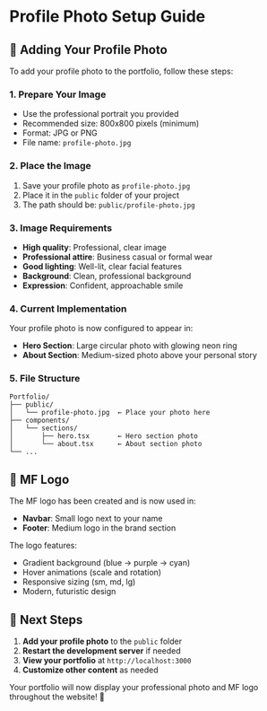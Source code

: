 # Profile Photo Setup Guide

## 📸 Adding Your Profile Photo

To add your profile photo to the portfolio, follow these steps:

### 1. Prepare Your Image
- Use the professional portrait you provided
- Recommended size: 800x800 pixels (minimum)
- Format: JPG or PNG
- File name: `profile-photo.jpg`

### 2. Place the Image
1. Save your profile photo as `profile-photo.jpg`
2. Place it in the `public` folder of your project
3. The path should be: `public/profile-photo.jpg`

### 3. Image Requirements
- **High quality**: Professional, clear image
- **Professional attire**: Business casual or formal wear
- **Good lighting**: Well-lit, clear facial features
- **Background**: Clean, professional background
- **Expression**: Confident, approachable smile

### 4. Current Implementation
Your profile photo is now configured to appear in:
- **Hero Section**: Large circular photo with glowing neon ring
- **About Section**: Medium-sized photo above your personal story

### 5. File Structure
```
Portfolio/
├── public/
│   └── profile-photo.jpg  ← Place your photo here
├── components/
│   └── sections/
│       ├── hero.tsx       ← Hero section photo
│       └── about.tsx      ← About section photo
└── ...
```

## 🎨 MF Logo

The MF logo has been created and is now used in:
- **Navbar**: Small logo next to your name
- **Footer**: Medium logo in the brand section

The logo features:
- Gradient background (blue → purple → cyan)
- Hover animations (scale and rotation)
- Responsive sizing (sm, md, lg)
- Modern, futuristic design

## 🚀 Next Steps

1. **Add your profile photo** to the `public` folder
2. **Restart the development server** if needed
3. **View your portfolio** at `http://localhost:3000`
4. **Customize other content** as needed

Your portfolio will now display your professional photo and MF logo throughout the website! 🎉
